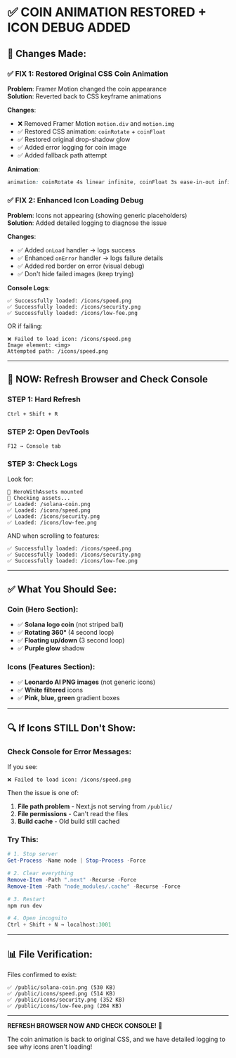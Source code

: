 # ✅ COIN ANIMATION RESTORED + ICON DEBUG ADDED

## 🎯 Changes Made:

### ✅ FIX 1: Restored Original CSS Coin Animation
**Problem**: Framer Motion changed the coin appearance  
**Solution**: Reverted back to CSS keyframe animations

**Changes**:
- ❌ Removed Framer Motion `motion.div` and `motion.img`
- ✅ Restored CSS animation: `coinRotate` + `coinFloat`
- ✅ Restored original drop-shadow glow
- ✅ Added error logging for coin image
- ✅ Added fallback path attempt

**Animation**:
```css
animation: coinRotate 4s linear infinite, coinFloat 3s ease-in-out infinite
```

### ✅ FIX 2: Enhanced Icon Loading Debug
**Problem**: Icons not appearing (showing generic placeholders)  
**Solution**: Added detailed logging to diagnose the issue

**Changes**:
- ✅ Added `onLoad` handler → logs success
- ✅ Enhanced `onError` handler → logs failure details
- ✅ Added red border on error (visual debug)
- ✅ Don't hide failed images (keep trying)

**Console Logs**:
```
✅ Successfully loaded: /icons/speed.png
✅ Successfully loaded: /icons/security.png
✅ Successfully loaded: /icons/low-fee.png
```

OR if failing:
```
❌ Failed to load icon: /icons/speed.png
Image element: <img>
Attempted path: /icons/speed.png
```

---

## 🚀 NOW: Refresh Browser and Check Console

### STEP 1: Hard Refresh
```
Ctrl + Shift + R
```

### STEP 2: Open DevTools
```
F12 → Console tab
```

### STEP 3: Check Logs
Look for:
```
🎯 HeroWithAssets mounted
📁 Checking assets...
✅ Loaded: /solana-coin.png
✅ Loaded: /icons/speed.png
✅ Loaded: /icons/security.png
✅ Loaded: /icons/low-fee.png
```

AND when scrolling to features:
```
✅ Successfully loaded: /icons/speed.png
✅ Successfully loaded: /icons/security.png
✅ Successfully loaded: /icons/low-fee.png
```

---

## ✅ What You Should See:

### Coin (Hero Section):
- ✅ **Solana logo coin** (not striped ball)
- ✅ **Rotating 360°** (4 second loop)
- ✅ **Floating up/down** (3 second loop)
- ✅ **Purple glow** shadow

### Icons (Features Section):
- ✅ **Leonardo AI PNG images** (not generic icons)
- ✅ **White filtered** icons
- ✅ **Pink, blue, green** gradient boxes

---

## 🔍 If Icons STILL Don't Show:

### Check Console for Error Messages:
If you see:
```
❌ Failed to load icon: /icons/speed.png
```

Then the issue is one of:
1. **File path problem** - Next.js not serving from `/public/`
2. **File permissions** - Can't read the files
3. **Build cache** - Old build still cached

### Try This:
```powershell
# 1. Stop server
Get-Process -Name node | Stop-Process -Force

# 2. Clear everything
Remove-Item -Path ".next" -Recurse -Force
Remove-Item -Path "node_modules/.cache" -Recurse -Force

# 3. Restart
npm run dev

# 4. Open incognito
Ctrl + Shift + N → localhost:3001
```

---

## 📊 File Verification:

Files confirmed to exist:
```
✅ /public/solana-coin.png (530 KB)
✅ /public/icons/speed.png (514 KB)
✅ /public/icons/security.png (352 KB)
✅ /public/icons/low-fee.png (204 KB)
```

---

**REFRESH BROWSER NOW AND CHECK CONSOLE!** 🚀

The coin animation is back to original CSS, and we have detailed logging to see why icons aren't loading!
